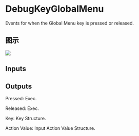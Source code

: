 # DebugKeyGlobalMenu

Events for when the Global Menu key is pressed or released.

## 图示

![]($-20221218-19220566.png)

## Inputs

## Outputs

Pressed: Exec.

Released: Exec.

Key: Key Structure.

Action Value: Input Action Value Structure.

